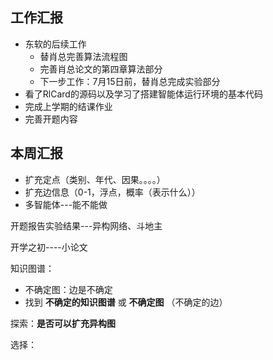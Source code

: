 ## 工作汇报

- 东软的后续工作
  - 替肖总完善算法流程图
  - 完善肖总论文的第四章算法部分
  - 下一步工作：7月15日前，替肖总完成实验部分
- 看了RlCard的源码以及学习了搭建智能体运行环境的基本代码
- 完成上学期的结课作业
- 完善开题内容

## 本周汇报

- 扩充定点（类别、年代、因果。。。。）
- 扩充边信息（0-1，浮点，概率（表示什么））
- 多智能体---能不能做



开题报告实验结果---异构网络、斗地主



开学之初----小论文



知识图谱：

- 不确定图：边是不确定
- 找到  **不确定的知识图谱** 或  **不确定图** （不确定的边）



探索：**是否可以扩充异构图**

选择：
